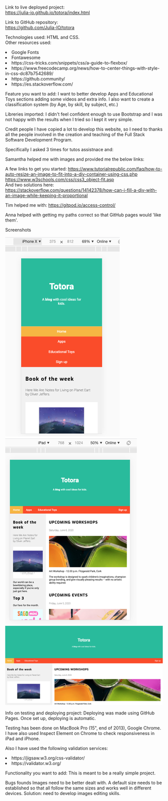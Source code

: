 Link to live deployed project:<br>
https://julia-io.github.io/totora/index.html

Link to GitHub repository:<br>
https://github.com/Julia-IO/totora



Technologies used:
HTML and CSS.
<br>
Other resources used:
<br>
<li>Google Fonts</li>
<li>Fontawesome</li>
<li>https://css-tricks.com/snippets/css/a-guide-to-flexbox/</li>
<li>https://www.freecodecamp.org/news/how-to-center-things-with-style-in-css-dc87b7542689/</li>
<li>https://github.community/</li>
<li>https://es.stackoverflow.com/</li>


Feature you want to add:
I want to better develop Apps and Educational Toys sections adding some videos and extra info.
I also want to create a classification system (by Age, by skill, by subject, etc.)

Libreries imported:
I didn't feel confident enough to use Bootstrap and I was not happy with the results when I tried so I kept it very simple.

Credit people 
I have copied a lot to develop this website, so I need to thanks all the people involved in the creation and teaching of the Full Stack Software Development Program.

Specifically I asked 3 times for tutos assistnace and:

Samantha helped me with images and provided me the below links:

A few links to get you started:
https://www.tutorialrepublic.com/faq/how-to-auto-resize-an-image-to-fit-into-a-div-container-using-css.php
https://www.w3schools.com/css/css3_object-fit.asp
<br>
And two solutions here:
https://stackoverflow.com/questions/14142378/how-can-i-fill-a-div-with-an-image-while-keeping-it-proportional


Tim helped me with: https://gitpod.io/access-control/

Anna helped with getting my paths correct so that GitHub pages would 'like them'.


Screenshots

![Website on iPhone](/assets/images/screenshot_1.png/)
![Website on iPhone](/assets/images/screenshot_2.png/)
![Website on iPhone](/assets/images/screenshot_3.png/)



Info on testing and deploying project:
Deploying was made using GitHub Pages. Once set up, deploying is automatic.

Testing has been done on MacBook Pro (15", end of 2013), Google Chrome. 
I have also used Inspect Element on Chrome to check responsiveness in iPad and iPhone.

Also I have used the following validation services:
<li>https://jigsaw.w3.org/css-validator/</li>
<li>https://validator.w3.org/</li>

Functionality you want to add:
This is meant to be a really simple project.

Bugs founds
Images need to be better dealt with.
A default size needs to be established so that all follow the same sizes and works well in different devices.
Solution: need to develop images editing skills.
